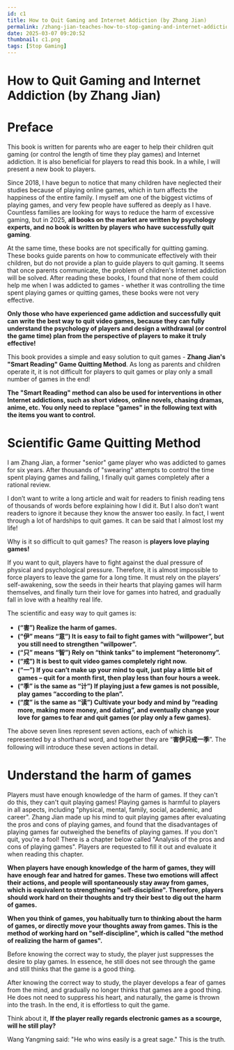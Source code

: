 ```yaml
---
id: c1
title: How to Quit Gaming and Internet Addiction (by Zhang Jian)
permalink: /zhang-jian-teaches-how-to-stop-gaming-and-internet-addiction
date: 2025-03-07 09:20:52
thumbnail: c1.png
tags: [Stop Gaming]
---
```


# How to Quit Gaming and Internet Addiction (by Zhang Jian)

# Preface

This book is written for parents who are eager to help their children quit gaming (or control the length of time they play games) and Internet addiction. It is also beneficial for players to read this book. In a while, I will present a new book to players.

Since 2018, I have begun to notice that many children have neglected their studies because of playing online games, which in turn affects the happiness of the entire family. I myself am one of the biggest victims of playing games, and very few people have suffered as deeply as I have. Countless families are looking for ways to reduce the harm of excessive gaming, but in 2025, **all books on the market are written by psychology experts, and no book is written by players who have successfully quit gaming**.

At the same time, these books are not specifically for quitting gaming. These books guide parents on how to communicate effectively with their children, but do not provide a plan to guide players to quit gaming. It seems that once parents communicate, the problem of children's Internet addiction will be solved. After reading these books, I found that none of them could help me when I was addicted to games - whether it was controlling the time spent playing games or quitting games, these books were not very effective.

**Only those who have experienced game addiction and successfully quit can write the best way to quit video games, because they can fully understand the psychology of players and design a withdrawal (or control the game time) plan from the perspective of players to make it truly effective!**

This book provides a simple and easy solution to quit games - **Zhang Jian's "Smart Reading" Game Quitting Method**. As long as parents and children operate it, it is not difficult for players to quit games or play only a small number of games in the end!

**The "Smart Reading" method can also be used for interventions in other Internet addictions, such as short videos, online novels, chasing dramas, anime, etc. You only need to replace "games" in the following text with the items you want to control.**

# Scientific Game Quitting Method

I am Zhang Jian, a former "senior" game player who was addicted to games for six years. After thousands of "swearing" attempts to control the time spent playing games and failing, I finally quit games completely after a rational review.

I don’t want to write a long article and wait for readers to finish reading tens of thousands of words before explaining how I did it. But I also don’t want readers to ignore it because they know the answer too easily. In fact, I went through a lot of hardships to quit games. It can be said that I almost lost my life!

Why is it so difficult to quit games? The reason is **players love playing games!**

If you want to quit, players have to fight against the dual pressure of physical and psychological pressure. Therefore, it is almost impossible to force players to leave the game for a long time. It must rely on the players’ self-awakening, sow the seeds in their hearts that playing games will harm themselves, and finally turn their love for games into hatred, and gradually fall in love with a healthy real life.

The scientific and easy way to quit games is:

- **(“害”) Realize the harm of games.**
- **(“伊” means “意”) It is easy to fail to fight games with “willpower”, but you still need to strengthen “willpower”.**
- **(“只” means “智”) Rely on “think tanks” to implement “heteronomy”.**
- **(“戒”) It is best to quit video games completely right now.**
- **(“一”) If you can’t make up your mind to quit, just play a little bit of games – quit for a month first, then play less than four hours a week.**
- **(“季” is the same as “计”) If playing just a few games is not possible, play games “according to the plan”.**
- **(“度” is the same as “读”) Cultivate your body and mind by “reading more, making more money, and dating”, and eventually change your love for games to fear and quit games (or play only a few games).**

The above seven lines represent seven actions, each of which is represented by a shorthand word, and together they are “**害伊只戒一季**”. The following will introduce these seven actions in detail.

# Understand the harm of games

Players must have enough knowledge of the harm of games. If they can't do this, they can't quit playing games! Playing games is harmful to players in all aspects, including "physical, mental, family, social, academic, and career". Zhang Jian made up his mind to quit playing games after evaluating the pros and cons of playing games, and found that the disadvantages of playing games far outweighed the benefits of playing games. If you don't quit, you're a fool! There is a chapter below called "Analysis of the pros and cons of playing games". Players are requested to fill it out and evaluate it when reading this chapter.

**When players have enough knowledge of the harm of games, they will have enough fear and hatred for games. These two emotions will affect their actions, and people will spontaneously stay away from games, which is equivalent to strengthening "self-discipline". Therefore, players should work hard on their thoughts and try their best to dig out the harm of games.**

**When you think of games, you habitually turn to thinking about the harm of games, or directly move your thoughts away from games. This is the method of working hard on "self-discipline", which is called "the method of realizing the harm of games".**

Before knowing the correct way to study, the player just suppresses the desire to play games. In essence, he still does not see through the game and still thinks that the game is a good thing.

After knowing the correct way to study, the player develops a fear of games from the mind, and gradually no longer thinks that games are a good thing. He does not need to suppress his heart, and naturally, the game is thrown into the trash. In the end, it is effortless to quit the game.

Think about it, **If the player really regards electronic games as a scourge, will he still play?**

Wang Yangming said: "He who wins easily is a great sage." This is the truth.

